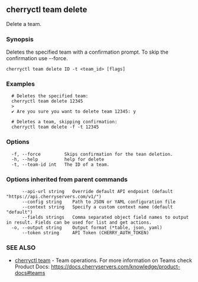 ## cherryctl team delete

Delete a team.

### Synopsis

Deletes the specified team with a confirmation prompt. To skip the confirmation use --force.

```
cherryctl team delete ID -t <team_id> [flags]
```

### Examples

```
  # Deletes the specified team:
  cherryctl team delete 12345
  >
  ✔ Are you sure you want to delete team 12345: y
  		
  # Deletes a team, skipping confirmation:
  cherryctl team delete -f -t 12345
```

### Options

```
  -f, --force         Skips confirmation for the tean deletion.
  -h, --help          help for delete
  -t, --team-id int   The ID of a team.
```

### Options inherited from parent commands

```
      --api-url string   Override default API endpoint (default "https://api.cherryservers.com/v1/")
      --config string    Path to JSON or YAML configuration file
      --context string   Specify a custom context name (default "default")
      --fields strings   Comma separated object field names to output in result. Fields can be used for list and get actions.
  -o, --output string    Output format (*table, json, yaml)
      --token string     API Token (CHERRY_AUTH_TOKEN)
```

### SEE ALSO

* [cherryctl team](cherryctl_team.md)	 - Team operations. For more information on Teams check Product Docs: https://docs.cherryservers.com/knowledge/product-docs#teams

